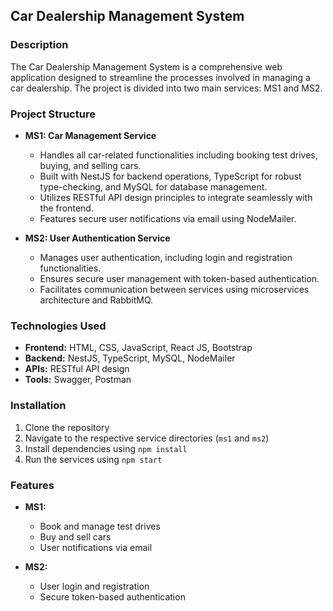 ## Car Dealership Management System

### Description

The Car Dealership Management System is a comprehensive web application designed to streamline the processes involved in managing a car dealership. The project is divided into two main services: MS1 and MS2.

### Project Structure

- **MS1: Car Management Service**
  - Handles all car-related functionalities including booking test drives, buying, and selling cars.
  - Built with NestJS for backend operations, TypeScript for robust type-checking, and MySQL for database management.
  - Utilizes RESTful API design principles to integrate seamlessly with the frontend.
  - Features secure user notifications via email using NodeMailer.

- **MS2: User Authentication Service**
  - Manages user authentication, including login and registration functionalities.
  - Ensures secure user management with token-based authentication.
  - Facilitates communication between services using microservices architecture and RabbitMQ.

### Technologies Used

- **Frontend:** HTML, CSS, JavaScript, React JS, Bootstrap
- **Backend:** NestJS, TypeScript, MySQL, NodeMailer
- **APIs:** RESTful API design
- **Tools:** Swagger, Postman

### Installation

1. Clone the repository
2. Navigate to the respective service directories (`ms1` and `ms2`)
3. Install dependencies using `npm install`
4. Run the services using `npm start`

### Features

- **MS1:**
  - Book and manage test drives
  - Buy and sell cars
  - User notifications via email

- **MS2:**
  - User login and registration
  - Secure token-based authentication
